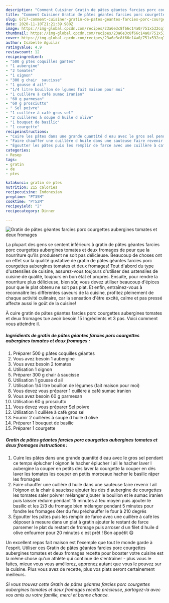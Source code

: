 ```yaml
---
description: "Comment Cuisiner Gratin de pâtes géantes farcies porc courgettes aubergines tomates et deux fromages"
title: "Comment Cuisiner Gratin de pâtes géantes farcies porc courgettes aubergines tomates et deux fromages"
slug: 6717-comment-cuisiner-gratin-de-pates-geantes-farcies-porc-courgettes-aubergines-tomates-et-deux-fromages
date: 2020-11-10T21:21:39.980Z
image: https://img-global.cpcdn.com/recipes/23a6e3c8f66c14a0/751x532cq70/gratin-de-pates-geantes-farcies-porc-courgettes-aubergines-tomates-et-deux-fromages-photo-principale-de-la-recette.jpg
thumbnail: https://img-global.cpcdn.com/recipes/23a6e3c8f66c14a0/751x532cq70/gratin-de-pates-geantes-farcies-porc-courgettes-aubergines-tomates-et-deux-fromages-photo-principale-de-la-recette.jpg
cover: https://img-global.cpcdn.com/recipes/23a6e3c8f66c14a0/751x532cq70/gratin-de-pates-geantes-farcies-porc-courgettes-aubergines-tomates-et-deux-fromages-photo-principale-de-la-recette.jpg
author: Isabelle Aguilar
ratingvalue: 4.9
reviewcount: 12
recipeingredient:
- "500 g ptes coquilles gantes"
- "1 aubergine"
- "2 tomates"
- "1 oignon"
- "300 g chair  saucisse"
- "1 gousse d ail"
- "1/4 litre bouillon de lgumes fait maison pour moi"
- "1 cuillère à café sumac iranien"
- "60 g parmesan"
- "60 g prosciutto"
- " Sel poivre"
- "1 cuillère à café gros sel"
- "2 cuillères à soupe d huile d olive"
- "1 bouquet de basilic"
- "1 courgette"
recipeinstructions:
- "Cuire les pâtes dans une grande quantité d eau avec le gros sel pendant ce temps éplucher l oignon le hacher éplucher l ail le hacher laver l aubergine la couper en petits dés laver la courgette la couper en dés laver les tomates les couper en petits morceaux hacher le basilic râper les fromages"
- "Faire chauffer une cuillère d huile dans une sauteuse faire revenir l ail l’oignon et la chair à saucisse ajouter les dés d aubergine de courgettes les tomates saler poivrer mélanger ajouter le bouillon et le sumac iranien puis laisser réduire pendant 15 minutes à feu moyen puis ajouter le basilic et les 2/3 du fromage bien mélanger pendant 5 minutes pour fondre les fromages ôter du feu préchauffer le four à 210 degrés"
- "Égoutter les pâtes puis les remplir de farce avec une cuillère à café les déposer à mesure dans un plat à gratin ajouter le restant de farce parsemer le plat du restant de fromage puis arroser d un filet d huile d olive enfourner pour 20 minutes c est prêt ! Bon appétit 😋"
categories:
- Resep
tags:
- gratin
- de
- ptes

katakunci: gratin de ptes 
nutrition: 215 calories
recipecuisine: Indonesian
preptime: "PT35M"
cooktime: "PT52M"
recipeyield: "2"
recipecategory: Dinner

---
```



![Gratin de pâtes géantes farcies porc courgettes aubergines tomates et deux fromages](https://img-global.cpcdn.com/recipes/23a6e3c8f66c14a0/751x532cq70/gratin-de-pates-geantes-farcies-porc-courgettes-aubergines-tomates-et-deux-fromages-photo-principale-de-la-recette.jpg)

La plupart des gens se sentent inférieurs à gratin de pâtes géantes farcies porc courgettes aubergines tomates et deux fromages de peur que la nourriture qu'ils produisent ne soit pas délicieuse. Beaucoup de choses ont un effet sur la qualité gustative de gratin de pâtes géantes farcies porc courgettes aubergines tomates et deux fromages! Tout d'abord du type d'ustensiles de cuisine, assurez-vous toujours d'utiliser des ustensiles de cuisine de qualité, toujours en bon état et propres. Ensuite, pour rendre la nourriture plus délicieuse, bien sûr, vous devez utiliser beaucoup d'épices pour que le plat obtenu ne soit pas plat. Et enfin, entraînez-vous à reconnaître les différentes saveurs de la cuisine, profitez pleinement de chaque activité culinaire, car la sensation d'être excité, calme et pas pressé affecte aussi le goût de la cuisine!

<!--inarticleads1-->

À cuire gratin de pâtes géantes farcies porc courgettes aubergines tomates et deux fromages tue avoir besoin 15 Ingrédients et 3 pas. Voici comment vous atteindre il.

##### Ingrédients de gratin de pâtes géantes farcies porc courgettes aubergines tomates et deux fromages :

1. Préparer 500 g pâtes coquilles géantes
1. Vous avez besoin 1 aubergine
1. Vous avez besoin 2 tomates
1. Utilisation 1 oignon
1. Préparer 300 g chair à saucisse
1. Utilisation 1 gousse d ail
1. Utilisation 1/4 litre bouillon de légumes (fait maison pour moi)
1. Vous devez vous préparer 1 cuillère à café sumac iranien
1. Vous avez besoin 60 g parmesan
1. Utilisation 60 g prosciutto
1. Vous devez vous préparer  Sel poivre
1. Utilisation 1 cuillère à café gros sel
1. Fournir 2 cuillères à soupe d huile d olive
1. Préparer 1 bouquet de basilic
1. Préparer 1 courgette




<!--inarticleads2-->

##### Gratin de pâtes géantes farcies porc courgettes aubergines tomates et deux fromages instructions :

1. Cuire les pâtes dans une grande quantité d eau avec le gros sel pendant ce temps éplucher l oignon le hacher éplucher l ail le hacher laver l aubergine la couper en petits dés laver la courgette la couper en dés laver les tomates les couper en petits morceaux hacher le basilic râper les fromages
1. Faire chauffer une cuillère d huile dans une sauteuse faire revenir l ail l’oignon et la chair à saucisse ajouter les dés d aubergine de courgettes les tomates saler poivrer mélanger ajouter le bouillon et le sumac iranien puis laisser réduire pendant 15 minutes à feu moyen puis ajouter le basilic et les 2/3 du fromage bien mélanger pendant 5 minutes pour fondre les fromages ôter du feu préchauffer le four à 210 degrés
1. Égoutter les pâtes puis les remplir de farce avec une cuillère à café les déposer à mesure dans un plat à gratin ajouter le restant de farce parsemer le plat du restant de fromage puis arroser d un filet d huile d olive enfourner pour 20 minutes c est prêt ! Bon appétit 😋




<!--inarticleads1-->

<p>
Un excellent repas fait maison est l'exemple que tout le monde garde à l'esprit. Utiliser ces Gratin de pâtes géantes farcies porc courgettes aubergines tomates et deux fromages recette pour booster votre cuisine est la même chose qu'un athlète qui continue de s'entraîner - plus vous le faites, mieux vous vous améliorez, apprenez autant que vous le pouvez sur la cuisine. Plus vous avez de recette, plus vos plats seront certainement meilleurs.
</p>

<p>
<i>Si vous trouvez cette Gratin de pâtes géantes farcies porc courgettes aubergines tomates et deux fromages recette précieuse, partagez-la avec vos amis ou votre famille, merci et bonne chance.</i>
</p>
